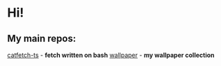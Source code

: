 # Hi! 

## My main repos:
[catfetch-ts](https://github.com/tasory/catfetch-ts) - **fetch written on bash**
[wallpaper](https://github.com/tasory/wallpaper) - **my wallpaper collection**
